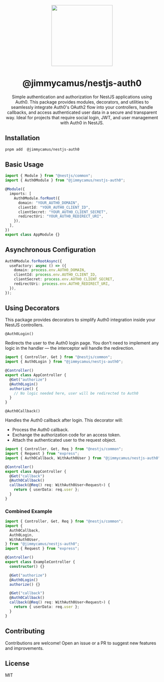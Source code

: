 <div align="center">
<img width="200" height="200" src="https://github.com/user-attachments/assets/45a27923-9073-47c6-b963-cdbc72cd2c6c" />
<h1>@jimmycamus/nestjs-auth0</h1>
  
<p>Simple authentication and authorization for NestJS applications using Auth0. This package provides modules, decorators, and utilities to seamlessly integrate Auth0's OAuth2 flow into your controllers, handle callbacks, and access authenticated user data in a secure and transparent way. Ideal for projects that require social login, JWT, and user management with Auth0 in NestJS.</p>
</div>

## Installation

```bash
pnpm add  @jimmycamus/nestjs-auth0
```

## Basic Usage

```typescript
import { Module } from "@nestjs/common";
import { Auth0Module } from "@jimmycamus/nestjs-auth0";

@Module({
  imports: [
    Auth0Module.forRoot({
      domain: "YOUR_AUTH0_DOMAIN",
      clientId: "YOUR_AUTH0_CLIENT_ID",
      clientSecret: "YOUR_AUTH0_CLIENT_SECRET",
      redirectUri: "YOUR_AUTH0_REDIRECT_URI",
    }),
  ],
})
export class AppModule {}
```

## Asynchronous Configuration

```typescript
Auth0Module.forRootAsync({
  useFactory: async () => ({
    domain: process.env.AUTH0_DOMAIN,
    clientId: process.env.AUTH0_CLIENT_ID,
    clientSecret: process.env.AUTH0_CLIENT_SECRET,
    redirectUri: process.env.AUTH0_REDIRECT_URI,
  }),
});
```

## Using Decorators

This package provides decorators to simplify Auth0 integration inside your NestJS controllers.

`@Auth0Login()`

Redirects the user to the Auth0 login page.
You don’t need to implement any logic in the handler — the interceptor will handle the redirection.

```typescript
import { Controller, Get } from "@nestjs/common";
import { Auth0Login } from "@jimmycamus/nestjs-auth0";

@Controller()
export class AppController {
  @Get("authorize")
  @Auth0Login()
  authorize() {
    // No logic needed here, user will be redirected to Auth0
  }
}
```

`@Auth0Callback()`

Handles the Auth0 callback after login.
This decorator will:

- Process the Auth0 callback.
- Exchange the authorization code for an access token.
- Attach the authenticated user to the request object.

```typescript
import { Controller, Get, Req } from "@nestjs/common";
import { Request } from "express";
import { Auth0Callback, WithAuth0User } from "@jimmycamus/nestjs-auth0";

@Controller()
export class AppController {
  @Get("callback")
  @Auth0Callback()
  callback(@Req() req: WithAuth0User<Request>) {
    return { userData: req.user };
  }
}
```

### Combined Example

```typescript
import { Controller, Get, Req } from "@nestjs/common";
import {
  Auth0Callback,
  Auth0Login,
  WithAuth0User,
} from "@jimmycamus/nestjs-auth0";
import { Request } from "express";

@Controller()
export class ExampleController {
  constructor() {}

  @Get("authorize")
  @Auth0Login()
  authorize() {}

  @Get("callback")
  @Auth0Callback()
  callback(@Req() req: WithAuth0User<Request>) {
    return { userData: req.user };
  }
}
```

## Contributing

Contributions are welcome!
Open an issue or a PR to suggest new features and improvements.

## License

MIT

